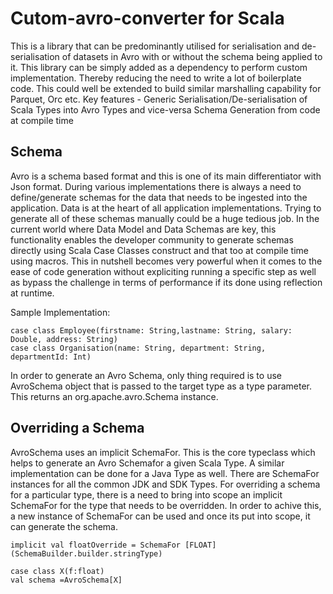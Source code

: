 # Cutom-avro-converter for Scala
This is a library that can be predominantly utilised for serialisation and de-serialisation of datasets in Avro with or without the schema being applied to it.
This library can be simply added as a dependency to perform custom implementation. Thereby reducing the need to write a lot of boilerplate code. This could well be extended to build similar marshalling capability for Parquet, Orc etc.
Key features -
  Generic Serialisation/De-serialisation of Scala Types into Avro Types and vice-versa
  Schema Generation from code at compile time

## Schema

Avro is a schema based format and this is one of its main differentiator with Json format. During various implementations there is always a need to define/generate schemas for the data that needs to be ingested into the application. Data is at the heart of all application implementations. Trying to generate all of these schemas manually could be a huge tedious job. In the current world where Data Model and Data Schemas are key, this functionality enables the developer community to generate schemas directly using Scala Case Classes construct and that too at compile time using macros.
This in nutshell becomes very powerful when it comes to the ease of code generation without expliciting running a specific step as well as bypass the challenge in terms of performance if its done using reflection at runtime.

Sample Implementation:
```
case class Employee(firstname: String,lastname: String, salary: Double, address: String)
case class Organisation(name: String, department: String, departmentId: Int)
```
In order to generate an Avro Schema, only thing required is to use AvroSchema object that is passed to the target type as a type parameter. This returns an org.apache.avro.Schema instance.



## Overriding a Schema
AvroSchema uses an implicit SchemaFor. This is the core typeclass which helps to generate an Avro Schemafor a given Scala Type. A similar implementation can be done for a Java Type as well.
There are SchemaFor instances for all the common JDK and SDK Types.
For overriding a schema for a particular type, there is a need to bring into scope an implicit SchemaFor for the type that needs to be overridden.
In order to achive this, a new instance of SchemaFor can be used and once its put into scope, it can generate the schema.
```
implicit val floatOverride = SchemaFor [FLOAT](SchemaBuilder.builder.stringType)

case class X(f:float)
val schema =AvroSchema[X]

```
